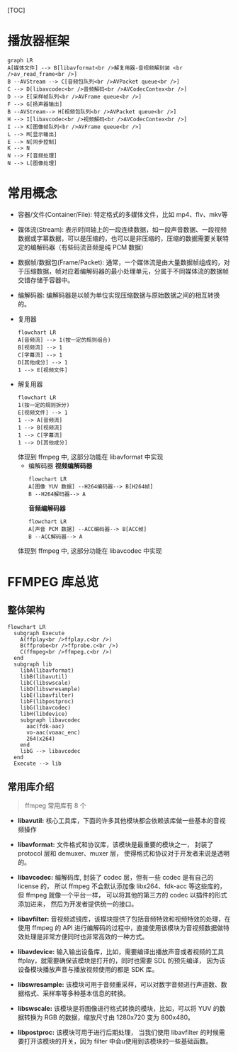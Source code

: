 <!--
 * @Copyright: xvsos
 * @Author: xvs
 * @Date: 2022-02-09 16:19:36
 * @LastEditTime: 2022-02-09 22:03:47
 * @LastEditors: OsenbergQu
 * @FilePath: /av/contents/base_of_av_and_ffmpeg.md
 * @Description: 
-->
[TOC]
# 播放器框架
```mermaid
graph LR
A[媒体文件] --> B[libavformat<br />解复用器-音视频解封装 <br />av_read_frame<br />]
B --AVStream --> C[音频包队列<br />AVPacket queue<br />]
C --> D[libavcodec<br />音频解码<br />AVCodecContex<br />]
D --> E[采样帧队列<br />AVFrame queue<br />]
F --> G[扬声器输出]
B --AVStream--> H[视频包队列<br />AVPacket queue<br />]
H --> I[libavcodec<br />视频解码<br />AVCodecContex<br />]
I --> K[图像帧队列<br />AVFrame queue<br />]
L --> M[显示输出]
E --> N[同步控制]
K --> N
N --> F[音频处理]
N --> L[图像处理]
```

# 常用概念
+ 容器/文件(Container/File): 特定格式的多媒体文件，比如 mp4、flv、mkv等
- 媒体流(Stream): 表示时间轴上的一段连续数据，如一段声音数据、一段视频数据或字幕数据，可以是压缩的，也可以是非压缩的，压缩的数据需要关联特定的编解码器（有些码流音频是纯 PCM 数据）
+ 数据帧/数据包(Frame/Packet): 通常，一个媒体流是由大量数据帧组成的，对于压缩数据，帧对应着编解码器的最小处理单元，分属于不同媒体流的数据帧交错存储于容器中。
- 编解码器: 编解码器是以帧为单位实现压缩数据与原始数据之间的相互转换的。
+ 复用器
  ```mermaid
  flowchart LR
  A[音频流] --> 1(按一定的规则组合)
  B[视频流] --> 1
  C[字幕流] --> 1
  D[其他成分] --> 1
  1 --> E[视频文件]
  ```
- 解复用器
  ```mermaid
  flowchart LR
  1(按一定的规则拆分)
  E[视频文件] --> 1
  1 --> A[音频流]
  1 --> B[视频流]
  1 --> C[字幕流]
  1 --> D[其他成分]
  ```
  体现到 ffmpeg 中, 这部分功能在 libavformat 中实现
  + 编解码器
    **视频编解码器**
    ```mermaid
    flowchart LR
    A[图像 YUV 数据] --H264编码器--> B[H264帧]
    B --H264解码器--> A
    ```
    **音频编解码器**
    ```mermaid
    flowchart LR
    A[声音 PCM 数据] --ACC编码器--> B[ACC帧]
    B --ACC解码器--> A
    ```
  体现到 ffmpeg 中, 这部分功能在 libavcodec 中实现

# FFMPEG 库总览
## 整体架构
```mermaid
flowchart LR 
  subgraph Execute
    A(ffplay<br />ffplay.c<br />)
    B(ffprobe<br />ffprobe.c<br />)
    C(ffmpeg<br />ffmpeg.c<br />)
  end
  subgraph lib
    libA(libavformat)
    libB(libavutil)
    libC(libswscale)
    libD(libswresample)
    libE(libavfilter)
    libF(libpostproc)
    libG(libavcodec)
    libH(libdevice)
    subgraph libavcodec
      aac(fdk-aac)
      vo-aac(voaac_enc)
      264(x264)
    end
    libG --> libavcodec
  end
  Execute --> lib
```
## 常用库介绍
> ffmpeg 常用库有 8 个
+ **libavutil:** 核心工具库，下面的许多其他模块都会依赖该库做一些基本的音视频操作
- **libavformat:** 文件格式和协议库，该模块是最重要的模块之一， 封装了 protocol 层和 demuxer、muxer 层， 使得格式和协议对于开发者来说是透明的。
+ **libavcodec:** 编解码库, 封装了 codec 层，但有一些 codec 是有自己的 license 的， 所以 ffmpeg 不会默认添加像 libx264、fdk-acc 等这些库的， 但 ffmpeg 就像一个平台一样， 可以将其他的第三方的 codec 以插件的形式添加进来， 然后为开发者提供统一的接口。
- **libavfilter:** 音视频滤镜库，该模块提供了包括音频特效和视频特效的处理，在使用 ffmpeg 的 API 进行编解码的过程中，直接使用该模块为音视频数据做特效处理是非常方便同时也非常高效的一种方式。
+ **libavdevice:** 输入输出设备库，比如，需要编译出播放声音或者视频的工具 ffplay，就需要确保该模块是打开的，同时也需要 SDL 的预先编译， 因为该设备模块播放声音与播放视频使用的都是 SDK 库。
- **libswresample:** 该模块可用于音频重采样，可以对数字音频进行声道数、数据格式、采样率等多种基本信息的转换。
+ **libswscale:** 该模块是将图像进行格式转换的模块，比如，可以将 YUV 的数据转换为 RGB 的数据，缩放尺寸由 1280x720 变为 800x480。
- **libpostproc:** 该模块可用于进行后期处理， 当我们使用 libavfilter 的时候需要打开该模块的开关，因为 filter 中会u使用到该模块的一些基础函数。
